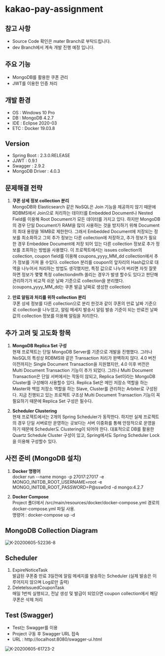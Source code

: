 # kakao-pay-assignment

## 참고 사항
* Source Code 확인은 mater Branch로 부탁드립니다.
* dev Branch에서 계속 개발 진행 예정 입니다.

## 주요 기능
* MongoDB를 활용한 쿠폰 관리
* JWT를 이용한 인증 처리

## 개발 환경
* OS : Windows 10 Pro
* DB : MongoDB 4.2.7
* IDE : Eclipse 2020-03
* ETC : Docker 19.03.8

## Version
* Spring Boot : 2.3.0.RELEASE
* JJWT : 0.9.1
* Swagger : 2.9.2
* MongoDB Driver : 4.0.3

## 문제해결 전략
1. **쿠폰 상세 정보 collection 분리**  
MongoDB와 Elasticsearch 같은 NoSQL은 Join 기능을 제공하지 않기 때문에 RDBMS에서 Join으로 처리하는 데이터를 Embedded Document나 Nested Field를 이용해 Root Document가 모든 데이터를 가지고 있다. 하지만 MongoDB의 경우 단일 Document가 RAM을 많이 사용하는 것을 방지하기 위해 Document의 최대 용량을
16MB로 제한한다. 그래서 Embedded Document에 저장되는 정보를 최소화하고 그외 추가 정보는 다른 collection에 저장하고, 추가 정보가 필요한 경우 
Embeddee Document에 저장 되어 있는 다른 collection 정보로 추가 정보를 조회하는 방법을 사용했다.
이 프로젝트에서는 issues collection의 collection, coupon field를 이용해 coupons_yyyy_MM_dd collection에서 추가 정보를 가져 올 수있다.
collection 분리를 coupon의 앞자리의 Hash값으로 대역을 나누어서 처리하는 방법도 생각했지만, 특정 값으로 나누어 버리면 자칫 잘못하면 정보가 몇몇 특정 collectiondmfh 
쏠리는 경우가 발생 할수도 있다고 판단해 관리하기가 비교적 쉬운 날짜 기준으로 collection을 분리했다.
(coupons_yyyy_MM_dd는 쿠폰 발급 날짜로 생성한 collection)  

2. **만료 알림과 처리를 위하 collection 분리**  
쿠폰 상세 정보를 다른 collection으로 분리 한것과 같이 쿠폰의 만료 날짜 기준으로 collection을 나누었고, 알림 메세지 발송시 알림 발송 기준이 되는 만료전 
날짜값의 collection 정보를 이용해 알림을 처리한다.

## 추가 고려 및 고도화 항목
1. **MongoDB Replica Set 구성**  
현재 프로젝트는 단일 MongoDB Server를 기준으로 개발을 진행했다. 그러나 NoSQL의 특성상 RDBMS와 같은 Transaction 처리가 완벽하지 않다. 
4.0 버전 이전까지는 Single Document Transaction을 지원했지만, 4.0 이후 버전은 Multi Document Transaction 기능이 추가 되었다.
그러나 Multi Document Transaction은 단일 서버에서는 작동이 않되고, Replica Set이라는 MongoDB Cluster를 구성해야 사용할수 있다.
Replica Set은 메인 저장소 역할을 하는 Master와 백업 저장소 역할을 하는 Slave, Cluster를 관리하는 Arbiter로 구성된다. 
지금 진행되고 있는 프로젝트 구조상 Multi Document Transaction 기능이 꼭 필요하기 때문에 Replica Set 구성은 필수다.

2. **Scheduler Clustering**  
현재 프로젝트에서는 2개의 Spring Scheduler가 동작한다. 하지만 실제 프로젝트의 경우 단일 서버로만 운영하는 곳보다는 서버 이중화를 통해 안정적으로 운영을 
하기 때문에 Scheduler도 Clustering이 되어야 한다. 대표적으로 DB를 활용한 Quartz Schedule Cluster 구성이 있고, Spring에서도 Spring Scheduler Lock을 
이용해 구성할수 있다.

## 사전 준비 (MongoDB 설치)
1. **Docker 명령어**  
docker run --name mongo -p 27017:27017 -e MONGO_INITDB_ROOT_USERNAME=root -e MONGO_INITDB_ROOT_PASSWORD=P@ssw0rd -d mongo:4.2.7

2. **Docker Compose**  
Project 폴더에서 /src/main/resources/docker/docker-compose.yml 경로의 docker-compose.yml 파일 사용.  
명령어 : docker-compose up -d

## MongoDB Collection Diagram
![K-20200605-52236-8](https://user-images.githubusercontent.com/49360550/83811341-988f9880-a6f4-11ea-9be7-61200ede3c9f.jpg)

## Scheduler
1. ExpireNoticeTask  
발급된 쿠폰중 만료 3일전에 알림 메세지를 발송하는 Scheduler (실제 발송은 이루어지지 않으며 Log로만 출력)  
2. DeleteIssuedCouponTask  
매일 1번씩 실행되고, 전날 생성 및 발급이 되었으면 coupon collection에서 해당 쿠폰은 삭제 처리

## Test (Swagger)
* Test는 Swagger를 이용
* Project 구동 후 Swagger URL 접속
* URL : http://localhost:8080/swagger-ui.html  

![K-20200605-61723-2](https://user-images.githubusercontent.com/49360550/83811346-99c0c580-a6f4-11ea-9af8-2a2a72c44b21.jpg)

